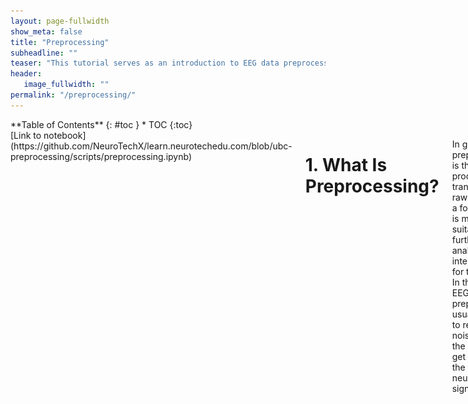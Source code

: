 ```yaml
---
layout: page-fullwidth
show_meta: false
title: "Preprocessing"
subheadline: ""
teaser: "This tutorial serves as an introduction to EEG data preprocessing. If you want to see some actual code that you can play around with, take a look at our IPython Notebook example"
header:
   image_fullwidth: ""
permalink: "/preprocessing/"
---
```

<div class="row">
<div class="medium-4 medium-push-8 columns" markdown="1">
<div class="panel radius" markdown="1">
**Table of Contents**
{: #toc }
*  TOC
{:toc}
</div>
</div><!-- /.medium-4.columns -->


<div class="medium-8 medium-pull-4 columns" markdown="1">
[Link to notebook](https://github.com/NeuroTechX/learn.neurotechedu.com/blob/ubc-preprocessing/scripts/preprocessing.ipynb)  

# 1. What Is Preprocessing?  

In general, preprocessing is the procedure of transforming raw data into a format that is more suitable for further analysis and interpretable for the user. In the case of EEG data, preprocessing usually refers to removing noise from the data to get closer to the true neural signals.  

### 1.1. Why is preprocessing needed?    
There are several reasons why preprocessing is necessary for EEG data. First of all, the signals that are picked up from the scalp are not necessarily an accurate representation of the signals originating from the brain, as the spatial information gets lost. Secondly, EEG data tends to contain a lot of noise which can obscure weaker EEG signals. Artifacts such as blinking or muscle movement can contaminate the data and distort the picture. Finally, we want to separate the relevant neural signals from random neural activity that occurs during EEG recordings.  
 

![](../images/filtered_unfiltered.png)  
*An example of unfiltered (left) vs filtered (right) EEG data - Image taken from [http://clinicalgate.com/filters-in-the-electroencephalogram/](http://clinicalgate.com/filters-in-the-electroencephalogram/) [(1)](#references)*  

### 1.2. How would preprocessing differ based on the desired analysis  
As EEG preprocessing is still an active area of research, there is no universally adopted EEG preprocessing pipeline, which means that researchers have some freedom in choosing how to transform the raw data. Below are some questions that might help you choose the more appropriate preprocessing techniques:  
-    What kinds of artifacts might be present in your data? Which ones do you want to remove, and which ones do you want to flag to be aware of?  
     -     For example, depending on your experiment eye movements and blinking could be considered a source of noise but they could also reveal important patterns   
-    Is your analysis being done online or offline?     
     -     If you’re preprocessing data as soon as it arrives, you might not be able to use more computationally expensive methods  
-    Which features do you want to focus on?    
     -     For example, if you want to look at event-related potentials (ERPs), you will need to have accurate temporal information, whereas for motor imagery classification you will need accurate spatial information  

Finally, keep in mind that even the best preprocessing techniques will not be able to account for bad data - if your subjects weren’t performing the task correctly or weren’t paying attention to the task or if your equipment was malfunctioning, it may be best to simply run the experiment again, rather that trying to salvage the data.  


## 2. Importing Data   
The majority of this article will be aimed at Python users, referencing the [MNE library](https://martinos.org/mne/stable/index.html) [(2)](#references) for MEG and EEG analysis. It is also [available for C](https://martinos.org/mne/stable/manual/c_reference.html) [(3)](#references), and most of the concepts mentioned should have equivalents in other languages too. For example, if working with Matlab (or Octave), libraries such as [EEGlab](https://sccn.ucsd.edu/eeglab/), [Fieldtrip](http://www.fieldtriptoolbox.org/) and [Brainstorm](http://neuroimage.usc.edu/brainstorm/) were all created to do this sort of thing and more!   


### 2.1. FIF  
The primary file format supported by MNE is .fif, or the [Functional Imaging file format](http://martinos.org/mne/stable/tutorials/seven_stories_about_mne.html?highlight=fif#what-the-fif-does-mne-stand-for) [(4)](#references).  
To take a look at a .fif file, you can use one of the MNE example data sets, for example the somatosensory data is fetched by:  
   
<div style="font-family: 'Courier'; font-size: 11px;">
>>> mne.datasets.somato.data_path() # Caution: ~589 MB download!  
Using default location ~/mne_data for somato...  
Downloading or reinstalling data archive MNE-somato-data.tar.gz at location ~/mne_data  
Downloading data from https://mne-tools.s3.amazonaws.com/datasets/MNE-somato-data.tar.gz (589.1 MB)  
[........................................] 100.00000 | (589.1 MB / 589.1 MB)   
Verifying download hash.   
Decompressing the archive: ~/mne_data/MNE-somato-data.tar.gz  
(please be patient, this can take some time)  
'~/mne_data/MNE-somato-data'  
</div>


Given the data, we can now use the MNE function [read_raw_fif](http://martinos.org/mne/dev/generated/mne.io.read_raw_fif.html) [(5)](#references)to read the data from the file into memory:  
  
<div style="font-family: 'Courier'; font-size: 11px;">  
>>> path = mne.datasets.somato.data_path() + '/MEG/somato/sef_raw_sss.fif'  
>>> raw = mne.io.read_raw_fif(path) 
Opening raw data file /home/pat/mne_data/MNE-somato-data/MEG/somato/sef_raw_sss.fif...  
    Range : 237600 ... 506999 =    791.189 ...  1688.266 secs  
Ready.  
Current compensation grade : 0  
</div>  

This contains a collection of metadata about the recording - all can be listed at raw.info, or alternatively single pieces are accessible via:  

<div style="font-family: 'Courier'; font-size: 11px;"> 
>>> raw.info.get('nchan') # number of channels  
316  
</div>

To inspect all the data, we can use MNE’s inbuilt plotting functionality:  
<div style="font-family: 'Courier'; font-size: 11px;"> 
>>> raw.plot()  
</div>
![](../images/raw_plot.png)    

Now that the data is loaded, the raw recordings are all accessible:  

<div style="font-family: 'Courier'; font-size: 11px;"> 
>>> raw.get_data().shape # (channels, recordings)  
(316, 269400)  
>>> raw.get_data()[0] # 269400 recordings for the first channel, as numpy array  
array([ -5.57487584e-12,  -2.98327676e-12,   3.76587444e-12, ...,  
        -6.26239056e-12,  -9.57932650e-12,  -1.47683897e-11])  
</div>

MNE also supports writing raw data back out to FIF, which is useful when combined with preprocessing above for storing processed values for later use:  

<div style="font-family: 'Courier'; font-size: 11px;"> 
>>> raw.save(‘example.raw.fif')
Writing ~/example.raw.fif
Closing ~/example.raw.fif [done]
</div>

For a full example of the reading and writing of FIF files, including some of the options available for each, you can also see the [MNE tutorial on the topic](http://martinos.org/mne/dev/auto_examples/io/plot_read_and_write_raw_data.html) [(6)](#references).  

### 2.2. EDF / EDF+  
A second example of a file format that is often used for EEG content is EDF, the European Data Format. “.edf” files contain a human-readable header, followed by a large chunk of binary data containing the raw signal for each electrode. Related is [EDF+](http://www.edfplus.info/specs/edfplus.html), a later format that improves on EDF.  

MNE itself contains a collection of EDF files as sample datasets - for example, to load one EDF from its eegbci set:   

<div style="font-family: 'Courier'; font-size: 11px;"> 
>>> path = mne.datasets.eegbci.load_data(1, 1) # Note: 1.2 MB  
>>> path[0]  
u'~/mne_data/MNE-eegbci-data/physiobank/database/eegmmidb/S001/S001R01.edf'  
</div>

From inspecting the file, we can observe that it starts with:  
<div style="font-family: 'Courier'; font-size: 11px;"> 
0 X X X X  Startdate 12-AUG-2009 X X BCI2000  12.08.0916.15.0016896 EDF+C                                       61 1 65 </div>  
etc…, which corresponds to some per-recording metadata, as detailed here:  
[http://www.edfplus.info/specs/edf.html](http://www.edfplus.info/specs/edf.html)[(7)](#references). In this example, you can see that it’s recording from August 12, 2009 at 4:15pm.  

MNE provides the function mne.io.read_raw_edf (8) to load the file:  

<div style="font-family: 'Courier'; font-size: 11px;">
>>> raw = mne.io.read_raw_edf(path[0], preload=True)   
Extracting edf Parameters from /home/pat/mne_data/MNE-eegbci-data/physiobank/database/eegmmidb/S001/S001R01.edf...   
Setting channel info structure...   
Creating Raw.info structure...   
Reading 0 ... 9759  =      0.000 ...    60.994 secs...   
Ready.   
</div>

Once loaded, it can be manipulated in the same way as the FIF files mentioned above.   

When given preload=True, this will load it all into memory at the time of call. Data can now be inspected in the same way as described above for FIF files, e.g. calling:   

<div style="font-family: 'Courier'; font-size: 11px;">
>>> raw.plot()   
</div>

![](../images/raw_plot-2.png)  

### 2.3. Other (CSV / .mat)  
There are lots of different file formats in use for EEG data across the world. For example, it’s common to come across matlab .mat files, or the textual comma-separated variables (CSV) for storing the signals. Assuming you can read the samples into a big matrix of recordings (e.g. using [scipy.io.loadmat](https://docs.scipy.org/doc/scipy/reference/generated/scipy.io.loadmat.html) [(9)](#references) for .mat, or [numpy.genfromtxt](https://docs.scipy.org/doc/numpy/reference/generated/numpy.genfromtxt.html) [(10)](#references) for .csv), MNE also provides a way to convert these into the format it uses:  

<div style="font-family: 'Courier'; font-size: 11px;">
>>> ch_names = [‘A’, ‘B’] # channel names   
>>> sfreq = 200 # sampling frequency, in hertz  
>>> info = mne.create_info(ch_names, sfreq) # See [docs](http://martinos.org/mne/stable/generated/mne.Info.html) for full list of Info options.   
>>> samples = np.array([[-1, 0, -1], [0, 1, 0]]) # Samples for each channel  
>>> raw = mne.io.RawArray(samples, info)   
</div>

This can now be used like the raw variables above that were loaded from FIF or EDF.  

## 3. Removing Bad Channels  

### 3.1. What is a ‘bad’ channel?  
Sometimes EEG data (especially high-density EEG data) will contain ‘bad’ channels that do not provide accurate information. It is important to remove those from analysis early on because keeping that data will affect further analysis. There are a few reasons why a channel might be excluded:  
- The channel is malfunctioning for some reason   
- The electrode was improperly placed or didn’t have contact with the scalp  
- (if working with wet electrodes) Two or more channels were bridged   
- (if working with wet electrods) The electrode got saturated  

### 3.2. How to spot a bad channel  
You can detect bad channels even before you have finished collecting the data. For example, if you know one of the channels was not functioning properly or if you noticed that one of the electrodes lost contact with the scalp during the experiment, you can mark it to be excluded from analysis.   

The most common way of detecting bad channels after the data has been collected is by visualizing the raw data. Using MNE, this can be done by the following command:   

<div style="font-family: 'Courier'; font-size: 11px;">
raw.plot()  
</div>

Now you can look for channels that either have no signal (a flat line) or seem significantly noisier than others.  

![](../images/bad_channel.png)  
*In this example, the channel at the top is significantly noisier than the others (image taken from [https://www.nbtwiki.net/doku.php?id=tutorial:rejection_of_transient_artifacts](https://www.nbtwiki.net/doku.php?id=tutorial:rejection_of_transient_artifacts))*  

Note that the decision to remove a channel post-hoc because of high noise level can be a bit arbitrary - use your experience and judgement to determine how much noise is appropriate. You should take into account that [ICA](#ICA) will be able to remove some of the noise without having to remove an entire channel. Once you've decided which channels to remove, you can mark bad channels either via an MNE command:  
<div style="font-family: 'Courier'; font-size: 11px;">
raw.info['bads'] += ['names of channels to remove']    
</div>

Or interactively, by clicking on the channel line or channel name in the window. The channels you clicked on will then be marked as bad once you close the window.  

### 3.3. How to remove a bad channel from the data  

Once you have identified the bad channels, you can exclude them from further analysis by picking a subset of channels that excludes the ones marked as ‘bad’:  

<div style="font-family: 'Courier'; font-size: 11px;">
picks = mne.pick_types(raw.info, exclude='bads')   
</div>


Now when you do further analysis, you can set picks as the channels that will be analysed. For example, if you want to split the data into epochs,  

<div style="font-family: 'Courier'; font-size: 11px;">
epochs = mne.Epochs(raw, events, event_id, tmin, tmax, picks=picks,  
                    baseline=(None, 0), reject=reject, preload=False)   
                    </div>


will have the bad channels excluded since picks does not contain bad channels.  

Note that if you have a lot of bad channels, or if you don’t have many channels to begin with, simply removing bad channels will result in a significant loss of information. In those case, you might want to repair or interpolate the excluded channels instead - see [Section 7] (#re-referencing-and-interpolation) for more details.  

## 4. Filtering   

When looking at the frequencies of a digital signal, whether it be audio, EEG, or otherwise, a popular thing to do is to *filter* certain frequencies, such that either some frequencies are removed, or possibly that some filters remain. There are a number of types of filters:   

- *Low-pass filter:* ‘Low’ frequencies below a certain value are kept (they ‘pass’), while high frequencies are removed. This is also known as a high-cut filter. It may help to think of the audio version of this, which would be something that removed all the high notes from a sound.  
- *High-pass filter (a.k.a Low-cut):* The same as above, but only high frequencies remain, and only those below a certain value are removed.  
- *Band-pass filter:* Combining the two, this keeps only frequencies between a lower and upper bound. The opposite is a band-cut filter, which removes all frequencies in a particular range.  
- *Notch filter:* This is a special type of band-cut filter, that removes a single frequency. It is also possible to combine multiple notch filters, to remove a particular set of single frequencies, useful for things like removing electricity noise.  

In the world of EEG, these are useful for a number of things when processing your signal.  
- *Removing electricity noise:* generally the electrical circuits surrounding your measurement will introduce noise in the 50Hz or 60Hz range (plus multiples).   
     ![](../images/psd-noise.jpg)   
This image (from [http://blricrex.hypotheses.org/ressources/eeg/pre-processing-for-erps](http://blricrex.hypotheses.org/ressources/eeg/pre-processing-for-erps) [(11)](#references)) shows clearly some 50Hz noise from electricity. To remove these, a notch filter can be performed on the raw signal with MNE to remove 50Hz and its multiples.  

<div style="font-family: 'Courier'; font-size: 11px;">
raw.notch_filter(np.arange(50, 251, 50))  
</div>  

- Often you only care about a certain frequency range - e.g. if looking at alpha waves, only the 7.5Hz - 12.5Hz range is needed, so it can be useful to perform a band-pass filter between these values to remove any noise outside that range:  

<div style="font-family: 'Courier'; font-size: 11px;">
mne.filter.filter_data(raw, sFreq, l_freq=7.5, h_freq=12.5)  
</div>  

- High-pass filtering can be added to remove very low frequency signals. These are too slow to originate from the brain, and are usually a sign of long-term drift in the recording environment.  

Care needs to be taken when performing any filtering however, to ensure that it introduces no extra source of error. For more details on where potential pitfalls have been found, see the [MNE documentation](https://martinos.org/mne/stable/auto_tutorials/plot_background_filtering.html#some-pitfalls-of-filtering) [(12)](#references) on filtering issues.  

## 5. Downsampling  

### 5.1. Background  

Imagine that we have an EEG system with 64 channels, and a sample rate of 600 samples per second (or 600 Hz = hertz). If we are representing each sample as a 32-bit float, this is (64 * 600 * 32) = 1,228,800 bits per second, or 150 kb/sec of data.  

While it might not seem like much, consider that all of this information will be likely transmitted across wireless signal, processed multiple times, and stored. This would all be improved if the number could be lowered. It can be problematic though to reduce the number of channels, which leaves the question: how can the sampling rate be reduced?  

This is where downsampling comes in: it’s a technique to reduce the number of samples used, while still (hopefully) maintaining the information that is needed. It comprises a few pieces:  

- *Strict Downsampling* is what you might think of first when deciding how to reduce the number of samples: just keep every Nth (e.g. every second, or third, or …). This is technically what the term ‘downsampling’ refers to, however it is rarely used in isolation. Similar to how image resizing works, this tends to lead to artifacts in the result (called *aliasing*), which is problematic. For those who are interested in more details, this [youtube video](https://www.youtube.com/watch?v=yWqrx08UeUs)[(13)](#references) is a good start.  
- *Decimating* is downsampling too, but first performing a low-pass filter (see [section 5](#filtering) on filtering) to remove the high frequencies that cause the artifacts. For more info on exactly what is filtered, see the notes and the end of this section.   

### 5.2. Achieving in MNE  

MNE provides the ‘resample’ method that will perform the decimating technique described above:  

<div style="font-family: 'Courier'; font-size: 11px;">
# Resample to 100 Hz
raw_resampled = raw.copy().resample(100, npad='auto')  
</div>  

### 5.3. Notes on downsampling   

#### 5.3.1. Frequencies   

The first thing important to consider when it comes to sampling is what is known as the [Nyquist–Shannon sampling theorem](https://en.wikipedia.org/wiki/Nyquist%E2%80%93Shannon_sampling_theorem) [(14)](#references) (or, usually any time someone mentions ‘Nyquist’ at all). Despite its fancy name, it’s really just a rule relating the information you can get out of a sampled signal. Put simply: if you are sampling at a rate of R Hz, then any signal of frequency above half of that (i.e. R/2 Hz) will be mistaken for a lower frequency. This process is also known as *‘Aliasing’*, as the higher frequency is *aliased* to the lower one. To see why, consider the sample points (black dots), for a high-frequency signal (red) and low-frequency one (black dashes). The sampled points are identical, so a higher sampling rate is required before they can be differentiated.  
![](../images/nyquist.png)  
This is important when it comes to the EEG signal you are processing. For example, if you are detecting Alpha waves (up to 15Hz), this means you’ll need at least a sample rate of 30Hz to ensure the 15Hz signal is detectable. Similarly, if considering Gamma waves up to 100Hz, a sample rate of 200Hz is the lowest possible. What is more, depending on the techniques performed an even higher frequency is preferred. It is important to downsample only as much as required, and be aware that this may modify the results slightly.  

#### 5.3.2. Non-integer ratios  

You may have noticed that the *Strict Downsampling* section talked about keeping every Nth sample. This is possible if the final rate should be ½, ⅓, ¼,  … of your initial rate, but you may wish for more complex ratios between the two. For any rational fraction (e.g. ⅔, ¾, …) this can be achieved by first *upsampling* by one number, and then downsampling by a second. For example, to go from 200Hz to 160Hz (for a ratio of 0.8 = ⅘), this can be achieved by upsampling by 4, then downsampling by 5.  


## 6. Re-referencing And Interpolation   

### 6.1. What is referencing?  

In EEG data, the voltage for each electrode is recorded relative to other electrodes. The ‘reference’, which can be one or a combination of electrodes, is what the voltage will be relative to. This means that neural activity at the reference electrode will also be reflected in all the other electrodes, which could contaminate your signal. This also means that your choice of reference will have a critical impact on your data, as illustrated below:   

![](../images/different-references.png)  
*The same EEG dataset with different choices of reference - Image taken from [http://martinos.org/mne/stable/auto_examples/preprocessing/plot_rereference_eeg.html#sphx-glr-auto-examples-preprocessing-plot-rereference-eeg-py](http://martinos.org/mne/stable/auto_examples/preprocessing/plot_rereference_eeg.html#sphx-glr-auto-examples-preprocessing-plot-rereference-eeg-py) [(15)](#references)*  

### 6.2. How are references chosen?   

When picking a reference, it is important that the electrode(s) that you’re selecting as a reference have as little influence on the locations of your signal of interest as possible. In practice, this means that either the references are located far away from the signal of interest or an average of several electrodes is used.   

Some common choices of reference include:   

- Mastoids (the electrodes placed roughly behind a person’s ears), due to being relatively far from the brain yet close to the other electrodes. However, there is still some neural activity at that location. Either one of the mastoids or the average of the two mastoids can be used.  
- The average of the two earlobes is also commonly used, for similar reasons as the mastoids.  
- Cz (the central electrode) is frequently chosen when looking at activity that is distant from that location.  
- The average of all electrodes (also known as Common Average Reference). This choice of reference reduces the impact that any single malfunctioning electrode will have on the results and is the default choice of reference in MNE. However, using this reference only makes sense with systems that have enough channels so that the overall activity averages to 0. If you have less than 32 channels, consider using a different reference instead.  

Any given EEG headset comes with a pre-defined reference; however, it is possible to re-reference the data after data has been collected. In MNE, you can change the reference via the   <div style="font-family: 'Courier'; font-size: 11px;">set_eeg_reference()</div> command.    

By default, MNE re-references data to the average of all electrodes, but you can also set the average reference explicitly:   

<div style="font-family: 'Courier'; font-size: 11px;">
raw.set_eeg_reference()  
</div>


will set the reference to the average. To set the reference to the default that came with the headset, you can use   

<div style="font-family: 'Courier'; font-size: 11px;">
raw.set_eeg_reference([])  
</div>  

To set the reference to a custom combination of electrodes, you can use   
<div style="font-family: 'Courier'; font-size: 11px;">
raw.set_eeg_reference([electrodes_to_use])  
</div> 

Which will set the reference to the average of the electrodes in [electrodes_to_use].  

### 6.3. Interpolation  

After flagging bad channels, it is common practice to interpolate data for the bad channels based on the data from the good channels. Interpolation is a way of filling in the missing data based on the other data available.  

There are a few ways of interpolating EEG data, but by far the most common is interpolation by spherical splines. This method consists of the following steps:   

1. Project the channel locations onto a unit sphere (representing the head)   
2. Compute a matrix that describes the relationship between the good and bad electrodes   
3. Use the result from (2) to interpolate the data for bad electrodes  

A detailed description of the method can be found at [http://martinos.org/mne/stable/manual/channel_interpolation.html#channel-interpolation](http://martinos.org/mne/stable/manual/channel_interpolation.html#channel-interpolation) [(16)](#references).  

This method can be easily implemented in MNE via the following command:   

<div style="font-family: 'Courier'; font-size: 11px;">
raw.interpolate_bads(reset_bads=False)  
</div>  

## 7. Artifact rejection and correction  

### 7.1. Types of artifacts   

Artifacts are signals that are picked up by the EEG system but do not actually originate from the brain. There are many different sources of artifacts for EEG data, which will manifest themselves differently. EEG artifacts can be roughly classified as biological or environmental.  

- *Environmental artifacts* originate from outside-world interference - for example, power lines, electrodes losing contact or other people’s movement during the experiment. The easiest way to minimize the effect of those artifacts is by adjusting the environment (e.g shielding the room, properly securing the electrodes). Power line interference can be removed by applying a notch filter at 50 or 60 Hz, and in fact, this filter comes pre-built in some headsets. The influence of environmental artifacts can also be somewhat reduced by using active electrodes (electrodes that have an additional low-noise amplifier inside)  
  
- *Biological artifacts* originate from sources in the body. Some of the most common biological artifacts are blinks, eye movements, head movements, heart beats and muscular noise. It is possible to detect those artifacts if you have access to other biometric data, for example, accelerometer, electrooculogram (EOG) or eye tracking data for eye movement artifacts, accelerometer data for head movement artifacts and electrocardiogram (ECG) data for heartbeat artifacts.  
    - The neural signals that are not relevant to the phenomenon you’re investigating can also be considered a source of artifacts. For example, participants who are tired will often show large Alpha wave spikes; if you are not interested in looking at that effect, you might want to remove those spikes from the data.      

### 7.2. Rejection based on visualization   

One way of finding artifacts is by simply looking at the data, as biological artifacts tend to have recognizable patterns. For example, if you plot the sample BCI dataset from MNE:  

<div style="font-family: 'Courier'; font-size: 11px;">
from mne.datasets import eegbci  
from mne.io import concatenate_raws, read_raw_edf  

subject = 1  
runs = [1,2,3]   
raw_fnames = eegbci.load_data(subject,runs)  
raw_files = [read_raw_edf(f, preload=True) for f in raw_fnames]  
raw = concatenate_raws(raw_files)  
raw.filter(0.5, 30)  
raw.plot(n_channels=10, block=True)  
</div>  

![](../images/artifacts1.png)  

...and annotate noisy segments to remove them later. You can press the ‘a’ key to enter annotation mode:  

![](../images/artifacts2.png)  

Now you can flag noisy-looking segments by left-clicking and dragging. By default, the annotated segments will be marked as ‘bad’, but you can create different labels if you wish by clicking ‘Add label’.  

![](../images/artifacts3.png)   

As you compile the data into epochs for further analysis, the marked segments will be rejected automatically.  
Note that finding artifacts based on their visualization can be unreliable since it relies on observer judgement. However, there are ways to detect bad segments automatically, for example, based on the variance of the signal, the probability of the pattern of activity being seen in a particular channel, or the magnitude of voltage increases. MNE provides support for automatic epoch rejection based on the peak-to-peak amplitude: each Epoch has a *reject* dictionary that contains the channel types and the threshold amplitude values. You can set those values by creating a dictionary:     

<div style="font-family: 'Courier'; font-size: 11px;">
reject = dict(eeg=5e-6) #if you have EOG, MEG or other data, you can set the thresholds for those as well   
</div>  

...passing this dictionary you created when you construct your epochs...  

<div style="font-family: 'Courier'; font-size: 11px;">
epochs = mne.Epochs(raw, events, event_id, tmin, tmax, proj=True,  
                    reject=reject, reject_by_annotation=True)  
                    </div>  

...and dropping the rejected epochs:   

<div style="font-family: 'Courier'; font-size: 11px;">
epochs.drop_bad()  
</div>  

When you run this command, you should be able to see how many epochs were dropped. You might need to adjust the thresholds based on how many epochs were rejected, since those values are highly dependent on the data you have.    

## 8. Preprocessing for High Density (Research EEG)  vs Low Density (Consumer EEG)  

High density EEG systems carry a large momentum of research, which is great in terms of standardized research, but leads to complications for innovations in lower density EEG headsets and their preprocessing. Overall, the main differences in preprocessing are in channel removal (due to smaller amount of channels), using event-markers (due to Bluetooth lag), Data quality (due to non-standard electrodes), referencing and ERP morphing (due to non-standard locations). [(17 18)](#references)  
Still, in 2017, Krigolson tested the Muse headset (Low Density EEG) compared to the 64-electrode ActiCAP (High Density EEG) in detecting P300 and N200 ERPs from an oddball paradigm and reward-learning task. They showed success with Muse headset despite these complications.[(17)](#references)   

### 8.1. Channel Removal  

With High Density EEG caps, the occasional bad channel is simply deleted. Since there are enough other channels to compensate, there is no significant impact on whatever data analysis is done.   
In Low Density EEG systems, however, the amount of channels is limited, so rejection of noisy channels is not feasible. Hence the importance of appropriate training for whoever is setting up the hardware, in order to reduce noise. [(17)](#references)   

### 8.2. Using Event-Markers   

Event-Markers are a time measurement of when an event is expected to occur, in order to simplify ERP analysis. It is extremely common with high density EEGs, because they are connected to a computer through cables. However, many Low Density EEG systems are connected through Bluetooth, which has a lag of tens of milliseconds that varies in the magnitude of tens of milliseconds (Krigolson 2017 reported 40ms +20 ms), so the analysis cannot depend on event-markers to indicate what sections of data to analyze as an ERP. [(17)](#references)   
As an alternative to event-markers, some preprocessing protocols may identify the slope of change in a signal, and identify that it is likely an ERP [(17)](#references). Still, protocols without event-markers are not well established.   

### 8.3. Data Quality  

High Density EEG machines are often employed with wet electrodes, which provide better signal quality than dry electrodes [(18)](#references). The issue of signal quality is further complicated by the limited amount of channels in Low Density EEGs, since a bad channel cannot simply be rejected [(section 8.1.)](#channel-removal).     
Krigolson (2017) reported signal quality as the main issue in experimentation, but also claimed that sufficient quality was easily obtained once users followed guides more closely, and gained experience with the Muse system.[(17)](#references)    

### 8.4. Referencing and ERP Shape   

With High Density EEG systems, many channels are available, so there are multiple popular options for referencing (such as the mastoid channels). However, with Low Density EEG the hardware limits the referencing options. A common compromise for Low Density systems is referencing to the Fpz channel. [(17)](#references)  
A consequence of these hardware limitations is that the shape of well studied ERPs may be different. This does not necessarily alter the quantification of an ERP detected, so the analysis can still be successful. This occurs because the referencing is not done with a significant amount of channels farther away, so the signal characteristics that will stand out are different, and will lead to a non-standard shape of ERPs [(17)](#references).   

## 9. Artifact Correction   

Artifact correction is meant to remove neural signals that are not useful for our analysis. However, these techniques often intersect with the techniques used to pick apart different contributions to a measured signal (Source Decomposition) and then estimate its localization in the brain (Source Localization). Thus, we will describe the techniques in concept, discuss their use in artifact correction, source localization and source decomposition, but only demo the artifact correction functionality.  
The basic assumption is that if two independent signals are statistically independent, so even if they are added together, one can separate contributions that are not predictive of each other (statistically independent) [(20 21 22 23 24)](#references). This is called Source Separation, and would be done with ICA, PCA, SSP or other methods.  
Once the signals are separated, they can be localized by fitting them to fixed oscillating dipoles (see section [9.4. Dipole Fit](#dipole-fit)). [(21 22)](#references) This is called Source Localization, and is often done with a Dipole Fit.  


### 9.1. ICA (Independent Component Analysis)  

ICA is a technique that separates and localizes independent signals that have been added together. It was created for the cocktail party problem, in which you attempt to isolate a pertinent conversation from the noise of other conversations in, say, a cocktail party.  
For Source Separation, ICA is generally considered the best, since it does not assume orthogonal or gaussian behavior of the individual signals, which are unreasonable assumptions that other techniques depend on. In any case, ICA still assumes that signals are static, and that separate signals are statistically independent, which may not be appropriate for some neural signals. [(20 23 24)](#references)  
For Artifact Correction, ICA is used to separate components in order to identify artifacts from eye movements or heartbeats. These have characteristic shapes, and can often be identified automatically. [(28)](#references)  
This technique is generally considered the best, since it does not assume orthogonal or gaussian behavior of the individual signals, which are unreasonable assumptions that other techniques depend on. [(20 23 24)](#references)   
Applied to EEG and EMG, ICA is much more effective than its simpler counterpart, PCA (Principal Component Analysis), which assumes that all signals are orthogonal, and creates a succession of orthogonal base vectors where each vector will account for as much variance as possible. [(20)](#references)  
As a result, when using PCA the first vector is significantly larger in magnitude than all the subsequent vectors. When the signal to noise ratio (SNR) is low, important information in these subsequent vectors can get lost. [(24)](#references)  
![](../images/pca-ica.png)  
*Comparing ICA and PCA [(20)](#references)*   

There are multiple sources discussing ICA methods [(23 24)](#references) and how to apply them with open source libraries in MATLAB (EEGLAB) [(21 22 23)](#references) and Python (Open Python EEG) [(24 20)](#references).  

### 9.2. SSP (Signal Space Projection)  

SSP is similar to PCA in that it separates signal from noise based on orthogonality. The main assumption used is that signals and noise are generated in fixed and different positions and orientations, so their contributions a linearly independent and show stable field patterns, even though they vary in magnitude over time. Then, we take the matrix U as the orthonormal basis of all noise signals (defined previously), and define $$P_{\bot} = I − UU^T$$ as the signal-space projection operator, which removes any contribution parallel to the noise described by U. By applying the signal-space projection operator to the original signal, we keep only the signal contributions that are perpendicular to the noise expected: $$s_{SSP}(t)=P_{\bot} s(t)$$ [(25)](#references).    
This technique is extremely powerful in removing noise, especially since the matrix U, defining the expected noise, can be very selective. However, pertinent signals that are not perpendicular to the noise can get diminished, and even removed. [(24 25)](#references)  
In a comparison of ICA and SSP, it was found that both yield a similar SNR, whereas ICA performs slightly better. Furthermore, SSP produced less noise and less signal, whereas ICA carried noise forward but identified signals without reducing them.[(24)](#references)  

### 9.3. Maxwell Filters: SSS and tSSS  

Maxwell FIlters are based on Maxwell’s equations describing electromagnetism.[(26)](#references)   
SSS (Signal Space Separation) is a technique exclusive to MEG, and separates an MEG signal into components originating within the head, and outside of it. Components modeled outside of the head are simply removed from the vector basis, and their noise contributions erased. This is extremely powerful since it does not depend on any assumptions of what the external noise should be, and does not require any signal channel to be sacrificed for referencing. Still, MEG systems cannot capture radial signals.[(24)](#references)  
tSSS (temporal Signal Space Separation) is similar to SSS, but it uses the temporal consistency of signals inside the skull to differentiate the signal space of brain within the skull from artifacts generated between the skull and the sensors. This helps remove muscle artifacts (such as blinking) and artifacts due to other interfering hardware, such as EEG sensors. [(24)](#references)  

### 9.4. Dipole Fit  

Dipole fitting consists of modeling the brain’s behavior as oscillating dipoles in specific positions. It is based on the concept that brain-waves result from groups of parallel neurons firing synchronously, which can be modeled as a voltage potential dipole oscillating in a certain position. [(21 22 27)](#references)  
This concept is reasonable, as has been discussed by many publications for decades [(27)](#references). Still, the mathematical process of directly fitting oscillating dipole sources onto an EEG signal is not very trustworthy or resilient to noise, especially for signals originating deep in the brain. A much more powerful approach is to apply dipole fitting onto individual signals that have been picked apart by an artifact correction algorithm, such as ICA or SSP. In practice, running an ICA then a  dipole fit is very common [(21 22 27)](#references).  


## References  

1. Background on filters for EEG: [http://clinicalgate.com/filters-in-the-electroencephalogram/](http://clinicalgate.com/filters-in-the-electroencephalogram/)  
2. MNE Library: [https://martinos.org/mne/stable/index.html](https://martinos.org/mne/stable/index.html)  
3. MNE (C implementation): [https://martinos.org/mne/stable/manual/c_reference.html](https://martinos.org/mne/stable/manual/c_reference.html)    
4. FIF Documentation: [http://martinos.org/mne/stable/tutorials/seven_stories_about_mne.html?highlight=fif#what-the-fif-does-mne-stand-for](http://martinos.org/mne/stable/tutorials/seven_stories_about_mne.html?highlight=fif#what-the-fif-does-mne-stand-for)  
5. read_raw_fif Documentation: [http://martinos.org/mne/dev/generated/mne.io.read_raw_fif.html](http://martinos.org/mne/dev/generated/mne.io.read_raw_fif.html)    
6. Reading and Writing Raw Data in MNE: [http://martinos.org/mne/dev/auto_examples/io/plot_read_and_write_raw_data.html](http://martinos.org/mne/dev/auto_examples/io/plot_read_and_write_raw_data.html)  
7. EDF File Format Specification: [http://www.edfplus.info/specs/edf.html](http://martinos.org/mne/dev/auto_examples/io/plot_read_and_write_raw_data.html)    
8. read_raw_edf Documentation: [http://www.martinos.org/mne/stable/generated/mne.io.read_raw_edf.html](http://martinos.org/mne/dev/auto_examples/io/plot_read_and_write_raw_data.html)    
9. Loading Matrices in SciPy: [https://docs.scipy.org/doc/scipy/reference/generated/scipy.io.loadmat.html](http://martinos.org/mne/dev/auto_examples/io/plot_read_and_write_raw_data.html)    
10. Loading Matrices from .txt in NumPy: [https://docs.scipy.org/doc/numpy/reference/generated/numpy.genfromtxt.html](https://docs.scipy.org/doc/numpy/reference/generated/numpy.genfromtxt.html)    
11. [http://blricrex.hypotheses.org/ressources/eeg/pre-processing-for-erps](http://blricrex.hypotheses.org/ressources/eeg/pre-processing-for-erps)     
12. MNE Filtering Tutorial: [https://martinos.org/mne/stable/auto_tutorials/plot_background_filtering.html#some-pitfalls-of-filtering](https://martinos.org/mne/stable/auto_tutorials/plot_background_filtering.html#some-pitfalls-of-filtering)     
13. Downsampling Example: [https://www.youtube.com/watch?v=yWqrx08UeUs](https://www.youtube.com/watch?v=yWqrx08UeUs)    
14. Nyquist-Shannon Sampling Theorem: [https://en.wikipedia.org/wiki/Nyquist%E2%80%93Shannon_sampling_theorem](https://en.wikipedia.org/wiki/Nyquist%E2%80%93Shannon_sampling_theorem)    
15. Re-Referencing in MNE: [http://martinos.org/mne/stable/auto_examples/preprocessing/plot_rereference_eeg.html#sphx-glr-auto-examples-preprocessing-plot-rereference-eeg-py](http://martinos.org/mne/stable/auto_examples/preprocessing/plot_rereference_eeg.html#sphx-glr-auto-examples-preprocessing-plot-rereference-eeg-py)   
16. Channel Interpolation in MNE: [http://martinos.org/mne/stable/manual/channel_interpolation.html#channel-interpolation](http://martinos.org/mne/stable/manual/channel_interpolation.html#channel-interpolation)    
17. Validation of consumer EEG: [http://journal.frontiersin.org/article/10.3389/fnins.2017.00109/full](http://journal.frontiersin.org/article/10.3389/fnins.2017.00109/full)     
18. A direct comparison of wet, dry and insulating bioelectric  
recording electrodes (A Searle and L Kirkup 1999): [https://www.google.ca/url?sa=t&source=web&rct=j&url=http://iopscience.iop.org/article/10.1088/0967-3334/21/2/307/pdf&ved=0ahUKEwj9vYyD36nTAhVJ4mMKHfaPBGwQFggaMAA&usg=AFQjCNF6PP563IoHmjCoHLiLl1aNFReZ9g&sig2=xDblyqx0iIN6JguVhHwXZQ](https://www.google.ca/url?sa=t&source=web&rct=j&url=http://iopscience.iop.org/article/10.1088/0967-3334/21/2/307/pdf&ved=0ahUKEwj9vYyD36nTAhVJ4mMKHfaPBGwQFggaMAA&usg=AFQjCNF6PP563IoHmjCoHLiLl1aNFReZ9g&sig2=xDblyqx0iIN6JguVhHwXZQ)     
19. MNE tutorials + intro to python: [https://martinos.org/mne/stable/tutorials.html](https://martinos.org/mne/stable/tutorials.html)     
20. ICA in MNE: [http://martinos.org/mne/dev/manual/preprocessing/ica.html](http://martinos.org/mne/dev/manual/preprocessing/ica.html)     
21. Automated dipole fitting after ICA with practice datasets: [http://cognitrn.psych.indiana.edu/busey/temp/eeglabtutorial4.301/dipfittut/dipfit.html](http://cognitrn.psych.indiana.edu/busey/temp/eeglabtutorial4.301/dipfittut/dipfit.html)     
22. Makoto’s personal guide on using EEGLAB for ICA and Dipole fitting: [https://sccn.ucsd.edu/wiki/Makoto%27s_preprocessing_pipeline](https://sccn.ucsd.edu/wiki/Makoto%27s_preprocessing_pipeline)     
23. Background theory of ICA: [https://sccn.ucsd.edu/wiki/Chapter_09:_Decomposing_Data_Using_ICA](https://sccn.ucsd.edu/wiki/Chapter_09:_Decomposing_Data_Using_ICA)   
24. Comparing ICA and SSP: [https://www.ncbi.nlm.nih.gov/pmc/articles/PMC4972935/](https://www.ncbi.nlm.nih.gov/pmc/articles/PMC4972935/)     
25. SSP in MNE: [http://martinos.org/mne/dev/manual/preprocessing/ssp.html](http://martinos.org/mne/dev/manual/preprocessing/ssp.html)   
26. Maxwell fintering in MNE: [http://martinos.org/mne/dev/manual/preprocessing/maxwell.html#id4](http://martinos.org/mne/dev/manual/preprocessing/maxwell.html#id4)   
27. Dipole source localization: [https://sccn.ucsd.edu/wiki/A08:_DIPFIT](https://sccn.ucsd.edu/wiki/A08:_DIPFIT)   
28. ICA used for artifact correction: [http://martinos.org/mne/stable/auto_tutorials/plot_artifacts_correction_ica.html](http://martinos.org/mne/stable/auto_tutorials/plot_artifacts_correction_ica.html)      